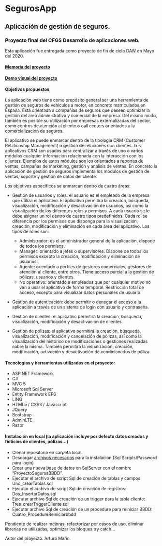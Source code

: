 # SegurosApp
## Aplicación de gestión de seguros.
### Proyecto final del CFGS Desarrollo de aplicaciones web.
Esta aplicación fue entregada como proyecto de fin de ciclo DAW en Mayo del 2020.
#### [Memoria del proyecto](https://drive.google.com/file/d/1_mEQaHkbmbSmGsHJDzOBCI4Yj162a0uV/view?usp=sharing)
#### [Demo visual del proyecto](https://drive.google.com/file/d/1rc4POrd8vz5r5pg_6xSaaKIkXrI846v6/view?usp=sharing)
#### Objetivos propuestos
La aplicación web tiene como propósito general ser una herramienta de gestión de seguros de vehículos a motor, en concreto matriculados en España. Está orientada a compañías de seguros que deseen optimizar la gestión del área administrativa y comercial de la empresa. Del mismo modo, también es posible su utilización por empresas externalizadas del sector, como centros de atención al cliente o call centers orientados a la comercialización de seguros. 

El aplicativo se puede enmarcar dentro de la tipología CRM (Customer Relationship Management) o gestión de relaciones con clientes. Los aplicativos CRM son usados para centralizar a través de uno o varios módulos cualquier información relacionada con la interacción con los clientes. Ejemplos de estos módulos son los orientados a reportes de ventas, campañas de marketing, gestión y análisis de ventas. En concreto la aplicación de gestión de seguros implementa los módulos de gestión de ventas,  soporte y gestión de datos del cliente. 

Los objetivos específicos se enmarcan dentro de cuatro áreas: 
- Gestión de usuarios y roles: el usuario es el empleado de la empresa que utiliza el aplicativo. El aplicativo permitirá la creación, búsqueda, visualización, modificación y desactivación de usuarios, así como la visualización de los diferentes roles y permisos. A cada usuario se le debe asignar un rol dentro de cuatro tipos predefinidos. Cada rol se diferencia por los permisos que disponga para la visualización, creación, modificación y eliminación en cada área del aplicativo. Los tipos de roles son:
  - Administrador: es el administrador general de la aplicación, dispone de todos los permisos. 
  - Manager: orientado a jefes o supervisores. Dispone de todos los permisos excepto la creación, modificación y eliminación de usuarios.
  - Agente: orientado a perfiles de gestores comerciales, gestores de atención al cliente, entre otros. Tiene acceso parcial a la gestión de pólizas, usuarios y clientes.
  - No operativo: orientado a empleados que por cualquier motivo no van a usar el aplicativo de forma temporal. Restricción total de acceso, excepto para visualizar datos personales de usuario.
  
- Gestión de autenticación: debe permitir o denegar el acceso a la aplicación a través de un sistema de login con usuario y contraseña.

- Gestión de clientes: el aplicativo permitirá la creación, búsqueda, visualización, modificación y desactivación de clientes.

- Gestión de pólizas: el aplicativo permitirá la creación, búsqueda, visualización, modificación y cancelación de pólizas, así como la visualización del histórico de modificaciones o gestiones realizadas sobre la misma. También permitirá la visualización, creación, modificación, activación y desactivación de condicionados de póliza.


#### Tecnologías y herramientas utilizadas en el proyecto:
- ASP.NET Framework 
- C#
- MVC 5
- Microsoft Sql Server
- Entity Framework EF6 
- LINQ
- HTML5 / CSS3 / Javascript
- JQuery
- Bootstrap
- AdminLTE
- Razor

#### Instalación en local (la aplicación incluye por defecto datos creados y ficticios de clientes, pólizas...)
- Clonar repositorio en carpeta local.
- Descargar [archivos necesarios](https://drive.google.com/file/d/1t7EIjG3ugKPfNrSu_T8jkx-O83QKwl9K/view?usp=sharing) para la instalación (Sql Scripts/Password para login)
- Crear una nueva base de datos en SqlServer con el nombre “ProyectoSegurosBBDD”.
- Ejecutar el archivo de script Sql de creación de tablas y campos Uno_crearTablas.sql
- Ejecutar el archivo de script Sql de creación de registros: Dos_InsertarDatos.sql
- Ejecutar archivo Sql de creación de un trigger para la tabla cliente: Tres_crearTriggerCliente.sql
- Ejecutar archivo Sql de creación de un procedure para reiniciar BBDD: Cuatro_ProcedureReiniciarbbdd






Pendiente de realizar mejoras, refactorizar por casos de uso, eliminar librerías no utilizadas, optimizar los bloques try catch...

Autor del proyecto: Arturo Marín.


